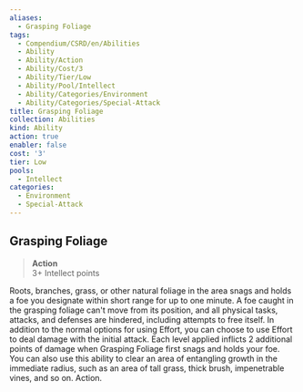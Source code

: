 ```yaml
---
aliases:
  - Grasping Foliage
tags:
  - Compendium/CSRD/en/Abilities
  - Ability
  - Ability/Action
  - Ability/Cost/3
  - Ability/Tier/Low
  - Ability/Pool/Intellect
  - Ability/Categories/Environment
  - Ability/Categories/Special-Attack
title: Grasping Foliage
collection: Abilities
kind: Ability
action: true
enabler: false
cost: '3'
tier: Low
pools:
  - Intellect
categories:
  - Environment
  - Special-Attack
---
```

## Grasping Foliage  
>**Action**  
>3+ Intellect points
  
Roots, branches, grass, or other natural foliage in the area snags and holds a foe you designate within short range for up to one minute. A foe caught in the grasping foliage can't move from its position, and all physical tasks, attacks, and defenses are hindered, including attempts to free itself. In addition to the normal options for using Effort, you can choose to use Effort to deal damage with the initial attack. Each level applied inflicts 2 additional points of damage when Grasping Foliage first snags and holds your foe. You can also use this ability to clear an area of entangling growth in the immediate radius, such as an area of tall grass, thick brush, impenetrable vines, and so on. Action.